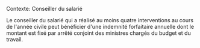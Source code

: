 Contexte: Conseiller du salarié

Le conseiller du salarié qui a réalisé au moins quatre interventions au cours de l'année civile peut bénéficier d'une indemnité forfaitaire annuelle dont le montant est fixé par arrêté conjoint des ministres chargés du budget et du travail.